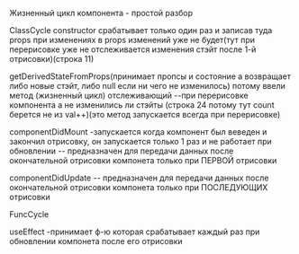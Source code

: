 Жизненный цикл компонента - простой разбор

ClassCycle
constructor срабатывает только один раз и записав туда props при изменениях в props изменений уже не будет(тут при перерисовке уже не отслеживается изменения стэйт после 1-й отрисовки)(строка 11)

getDerivedStateFromProps(принимает пропсы и состояние а возвращает либо новые стэйт, либо null если ни чего не изменилось)
потому ввели метод (жизненный цикл) отслеживающий --при перерисовке компонента а не изменились ли стэйты (строка 24 потому тут count берется не из val++)(это метод запускается всегда при перерисовке)

componentDidMount -запускается когда компонент был веведен и закончил отрисовку, он запускается только 1 раз и не работает при обновлении -- предназначен для передачи данных после окончательной отрисовки компонета только при ПЕРВОЙ отрисовки

componentDidUpdate  -- предназначен для передачи данных после окончательной отрисовки компонета только при ПОСЛЕДУЮЩИХ отрисовки


FuncCycle

useEffect -принимает ф-ю которая срабатывает каждый раз при обновлении компонета после его  отрисовки



